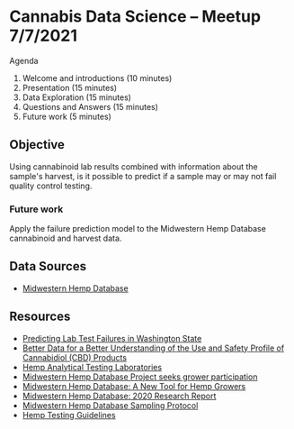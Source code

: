 # Cannabis Data Science – Meetup 7/7/2021

Agenda

1. Welcome and introductions (10 minutes)
2. Presentation (15 minutes)
3. Data Exploration (15 minutes)
4. Questions and Answers (15 minutes)
5. Future work (5 minutes)

## Objective

Using cannabinoid lab results combined with information about the sample's harvest, is it possible to predict if a sample may or may not fail quality control testing.

### Future work

Apply the failure prediction model to the Midwestern Hemp Database cannabinoid and harvest data.

## Data Sources

- [Midwestern Hemp Database](https://extension.illinois.edu/global/midwestern-hemp-database)

## Resources

- [Predicting Lab Test Failures in Washington State](https://github.com/ufosoftwarellc/cannabis_data_science/blob/main/wa/analytics/lab_test_failure.ipynb)
- [Better Data for a Better Understanding of the Use and Safety Profile of Cannabidiol (CBD) Products](https://www.fda.gov/news-events/fda-voices/better-data-better-understanding-use-and-safety-profile-cannabidiol-cbd-products)
- [Hemp Analytical Testing Laboratories](https://www.ams.usda.gov/rules-regulations/hemp/dea-laboratories)
- [Midwestern Hemp Database Project seeks grower participation](https://www.canr.msu.edu/news/midwestern-hemp-database-project-seeks-grower-participation)
- [Midwestern Hemp Database: A New Tool for Hemp Growers](https://farmdoc.illinois.edu/field-crop-production/hemp/midwestern-hemp-database-a-new-tool-for-hemp-growers.html)
- [Midwestern Hemp Database: 2020 Research Report](https://farmdoc.illinois.edu/field-crop-production/crop_production/midwestern-hemp-database-2020-research-report.html)
- [Midwestern Hemp Database Sampling Protocol](https://extension.illinois.edu/sites/default/files/grower_data_collection_protocol_actrr_labs.pdf)
- [Hemp Testing Guidelines](https://www.ams.usda.gov/sites/default/files/media/TestingGuidelinesforHemp.pdf)
